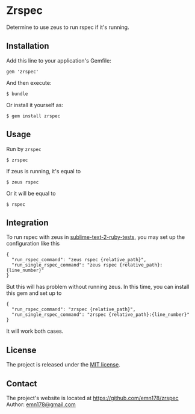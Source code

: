 # Zrspec

Determine to use zeus to run rspec if it's running.

## Installation

Add this line to your application's Gemfile:

    gem 'zrspec'

And then execute:

    $ bundle

Or install it yourself as:

    $ gem install zrspec

## Usage

Run by `zrspec`

    $ zrspec

If zeus is running, it's equal to

    $ zeus rspec

Or it will be equal to

    $ rspec

## Integration

To run rspec with zeus in [sublime-text-2-ruby-tests](https://github.com/maltize/sublime-text-2-ruby-tests), you may set up the configuration like this
```
{
  "run_rspec_command": "zeus rspec {relative_path}",
  "run_single_rspec_command": "zeus rspec {relative_path}:{line_number}"
}
```
But this will has problem without running zeus. In this time, you can install this gem and set up to
```
{
  "run_rspec_command": "zrspec {relative_path}",
  "run_single_rspec_command": "zrspec {relative_path}:{line_number}"
}
```
It will work both cases.

## License
The project is released under the [MIT license](http://www.opensource.org/licenses/MIT).

## Contact
The project's website is located at https://github.com/emn178/zrspec  
Author: emn178@gmail.com
